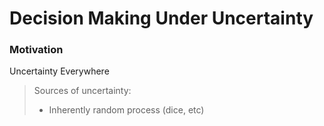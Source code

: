 # Decision Making Under Uncertainty

### Motivation 
Uncertainty Everywhere
> Sources of uncertainty:
> - Inherently random process (dice, etc)